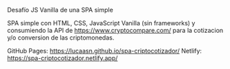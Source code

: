 Desafío JS Vanilla de una SPA simple

SPA simple con HTML, CSS, JavaScript Vanilla (sin frameworks) y consumiendo la API de https://www.cryptocompare.com/ para la cotizacion y/o conversion de las criptomonedas.

GitHub Pages: https://lucaasn.github.io/spa-criptocotizador/
Netlify: https://spa-criptocotizador.netlify.app/
